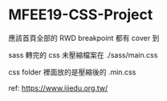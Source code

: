 # MFEE19-CSS-Project

應該首頁全部的 RWD breakpoint 都有 cover 到

sass 轉完的 css 未壓縮檔案在 ./sass/main.css

css folder 裡面放的是壓縮後的 .min.css

ref: https://www.iiiedu.org.tw/
